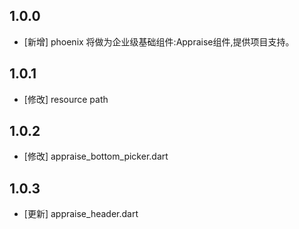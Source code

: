 <!--
 * @Author: lipeng 1162423147@qq.com
 * @Date: 2023-09-24 21:48:33
 * @LastEditors: lipeng 1162423147@qq.com
 * @LastEditTime: 2023-10-10 12:52:47
 * @FilePath: /phoenix_appraise/CHANGELOG.md
 * @Description: 这是默认设置,请设置`customMade`, 打开koroFileHeader查看配置 进行设置: https://github.com/OBKoro1/koro1FileHeader/wiki/%E9%85%8D%E7%BD%AE
-->
## 1.0.0

* [新增] phoenix 将做为企业级基础组件:Appraise组件,提供项目支持。

## 1.0.1

* [修改] resource path

## 1.0.2

* [修改] appraise_bottom_picker.dart 

## 1.0.3

* [更新] appraise_header.dart 